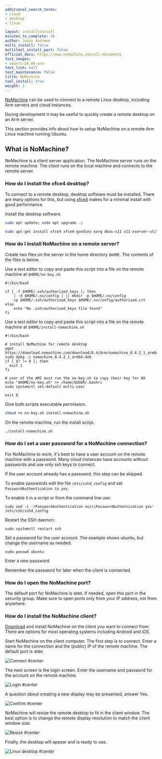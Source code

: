 ```yaml
---
additional_search_terms:
- cloud
- desktop
- linux

layout: installtoolsall
minutes_to_complete: 30
author: Jason Andrews
multi_install: false
multitool_install_part: false
official_docs: https://www.nomachine.com/all-documents
test_images:
- ubuntu-24.04-arm
test_link: null
test_maintenance: false
title: NoMachine
tool_install: true
weight: 1
---
```


[NoMachine](https://www.nomachine.com/) can be used to connect to a remote Linux desktop, including Arm servers and cloud instances.

During development it may be useful to quickly create a remote desktop on an Arm server.

This section provides info about how to setup NoMachine on a remote Arm Linux machine running Ubuntu.

## What is NoMachine?

NoMachine is a client server application. The NoMachine server runs on the remote machine. The client runs on the local machine and connects to the remote server.

### How do I install the xfce4 desktop?

To connect to a remote desktop, desktop software must be installed. There are many options for this, but using [xfce4](https://www.xfce.org/) makes for a minimal install with good performance.

Install the desktop software.

```bash
sudo apt update; sudo apt upgrade -y
```

```bash
sudo apt-get install xfce4 xfce4-goodies xorg dbus-x11 x11-xserver-utils xfce4-terminal -y
```

### How do I install NoMachine on a remote server?

Create two files on the server in the home directory `$HOME`. The contents of the files is below.

Use a text editor to copy and paste this script into a file on the remote machine at `$HOME/nx-key.sh`

```file { file_name="nx-key.sh" }
#!/bin/bash

if [ -f $HOME/.ssh/authorized_keys ]; then
    [ -d $HOME/.nx/config ] || mkdir -p $HOME/.nx/config
    cp $HOME/.ssh/authorized_keys $HOME/.nx/config/authorized.crt
else
    echo "No .ssh/authorized_keys file found"
fi
```

Use a text editor to copy and paste this script into a file on the remote machine at `$HOME/install-nomachine.sh`

```file { file_name="install-nomachine.sh" }
#!/bin/bash

# install NoMachine for remote desktop
wget https://download.nomachine.com/download/8.4/Arm/nomachine_8.4.2_1_arm64.deb
sudo dpkg -i nomachine_8.4.2_1_arm64.deb
if [ $? != 0 ]; then
  exit 1
fi

# user of the AMI must run the nx-key.sh to copy their key for NX
echo "$HOME/nx-key.sh" >> /home/$USER/.bashrc
sudo systemctl set-default multi-user

exit 0
```

Give both scripts executable permission.

```bash
chmod +x nx-key.sh install-nomachine.sh
```

On the remote machine, run the install script.

```bash { ret_code="0" }
./install-nomachine.sh
```

### How do I set a user password for a NoMachine connection?

For NoMachine to work, it's best to have a user account on the remote machine with a password. Many cloud instances have accounts without passwords and use only ssh keys to connect.

If the user account already has a password, this step can be skipped.

To enable passwords edit the file `/etc/sshd_config` and set `PasswordAuthentication to yes`.

To enable it in a script or from the command line use:

```console
sudo sed -i '/PasswordAuthentication no/c\PasswordAuthentication yes' /etc/ssh/sshd_config
```

Restart the SSH daemon:

```console
sudo systemctl restart ssh
```

Set a password for the user account. The example shows ubuntu, but change the username as needed.

```console
sudo passwd ubuntu
```

Enter a new password.

Remember the password for later when the client is connected.


### How do I open the NoMachine port?

The default port for NoMachine is `4000`. If needed, open this port in the security group. Make sure to open ports only from your IP address, not from anywhere.

### How do I install the NoMachine client?

[Download](https://downloads.nomachine.com/) and install NoMachine on the client you want to connect from. There are options for most operating systems including Android and iOS.

Start NoMachine on the client computer. The first step is to connect. Enter a name for the connection and the (public) IP of the remote machine. The default port is `4000`.

![Connect #center](/install-guides/_images/nx-connect.png)

The next screen is the login screen. Enter the username and password for the account on the remote machine.

![Login #center](/install-guides/_images/nx-login.png)

A question about creating a new display may be presented, answer Yes.

![Confirm #center](/install-guides/_images/nx-confirm.png)

NoMachine will resize the remote desktop to fit in the client window. The best option is to change the remote display resolution to match the client window size.

![Resize #center](/install-guides/_images/nx-resize.png)

Finally, the desktop will appear and is ready to use.

![Linux desktop #center](/install-guides/_images/nx-desktop.png)
